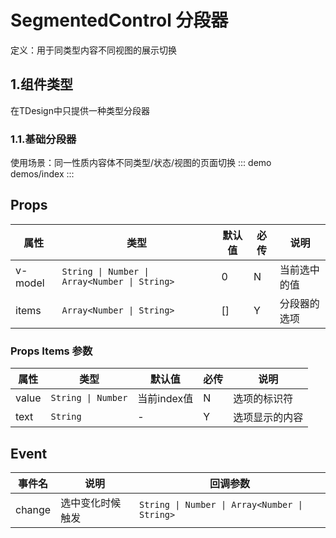 # SegmentedControl 分段器
定义：用于同类型内容不同视图的展示切换

## 1.组件类型
在TDesign中只提供一种类型分段器

### 1.1.基础分段器
使用场景：同一性质内容体不同类型/状态/视图的页面切换
::: demo demos/index
:::

## Props
| 属性 | 类型 | 默认值 | 必传 | 说明 |
|-----|-----|-----|-----|-----|
|v-model|<code>String &#124; Number &#124; Array<Number &#124; String></code>|0|N|当前选中的值|
|items|<code>Array<Number &#124; String></code>|[]|Y|分段器的选项|

### Props Items 参数
| 属性 | 类型 | 默认值 | 必传 | 说明 |
|-----|-----|-----|-----|-----|
|value|<code>String &#124; Number</code>|当前index值|N|选项的标识符|
|text|`String`|-|Y|选项显示的内容|

## Event
| 事件名 | 说明 | 回调参数 |
|-------|-----|---------|
|change|选中变化时候触发|<code>String &#124; Number &#124; Array<Number &#124; String></code>|
